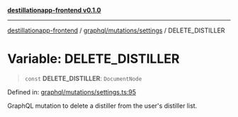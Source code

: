 [**destillationapp-frontend v0.1.0**](../../../../README.md)

***

[destillationapp-frontend](../../../../modules.md) / [graphql/mutations/settings](../README.md) / DELETE\_DISTILLER

# Variable: DELETE\_DISTILLER

> `const` **DELETE\_DISTILLER**: `DocumentNode`

Defined in: [graphql/mutations/settings.ts:95](https://github.com/DestillApp/main/blob/ec2df52a50a22efb35f12a0243274f6d03fbca52/frontend/src/graphql/mutations/settings.ts#L95)

GraphQL mutation to delete a distiller from the user's distiller list.
